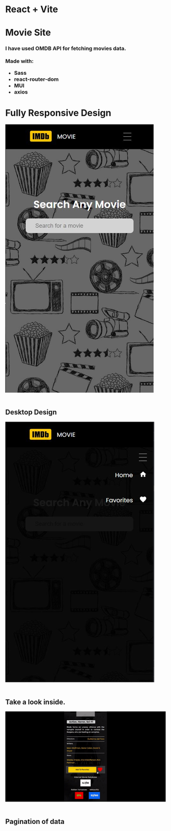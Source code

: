 # React + Vite
# Movie Site
<h3>
 I have used OMDB API for fetching movies data.
 <br/>
 <br/>
Made with:
 <ul>
  <li>Sass</li>
  
  <li>react-router-dom</li>
  
  <li>MUI</li>
  
  <li>axios</li>
 </ul>
</h3>
<h1> Fully Responsive Design</h1>
<p class="center">
<img alt="" src="https://github.com/hasanarpat/Movie-Site-OmdbAPI-Imdb/blob/main/public/img/Capture.JPG"/>
<br/>
 <br/>
<h2>Desktop Design</h2>
<img alt="" src="https://github.com/hasanarpat/Movie-Site-OMDBAPI-Imdb/blob/master/public/img/Capture2.JPG"/>
<br/><br/>
<h2> Take a look inside.</h2>
<img alt="" src="https://github.com/hasanarpat/Movie-Site-OMDBAPI-Imdb/blob/master/public/img/gif.gif"/>
 <br/><br/>
<h2>Pagination of data</h2>
<img alt="" src="https://github.com/hasanarpat/Movie-Site-OMDBAPI-Imdb/blob/master/public/img/gif2.gif"/>
</p>

